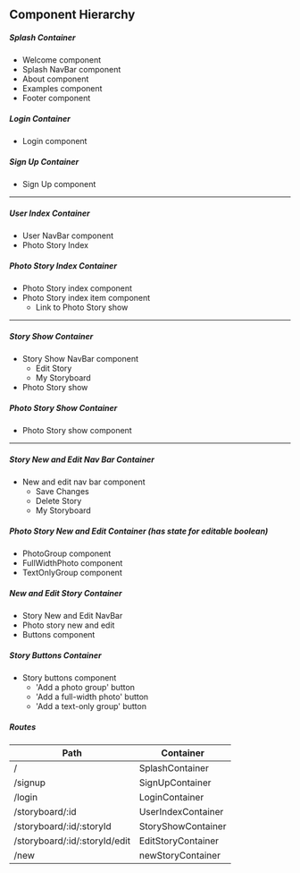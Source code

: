 ## Component Hierarchy

##### Splash Container
- Welcome component
- Splash NavBar component
- About component
- Examples component
- Footer component

##### Login Container
- Login component

##### Sign Up Container
- Sign Up component

------------------------------------------------------
##### User Index Container
- User NavBar component
- Photo Story Index

##### Photo Story Index Container
- Photo Story index component
- Photo Story index item component
  - Link to Photo Story show

------------------------------------------------------
##### Story Show Container
- Story Show NavBar component
  - Edit Story
  - My Storyboard
- Photo Story show

##### Photo Story Show Container
- Photo Story show component

------------------------------------------------------
##### Story New and Edit Nav Bar Container
- New and edit nav bar component
  - Save Changes
  - Delete Story
  - My Storyboard

##### Photo Story New and Edit Container (has state for editable boolean)
  - PhotoGroup component
  - FullWidthPhoto component
  - TextOnlyGroup component

##### New and Edit Story Container
- Story New and Edit NavBar
- Photo story new and edit
- Buttons component

##### Story Buttons Container
- Story buttons component
  - 'Add a photo group' button
  - 'Add a full-width photo' button
  - 'Add a text-only group' button

##### Routes
| Path | Container |
|---|---|
| / | SplashContainer |
| /signup | SignUpContainer |
| /login | LoginContainer |
| /storyboard/:id | UserIndexContainer |
| /storyboard/:id/:storyId | StoryShowContainer |
| /storyboard/:id/:storyId/edit | EditStoryContainer |
| /new | newStoryContainer |

